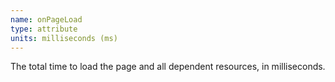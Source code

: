 ```yaml
---
name: onPageLoad
type: attribute
units: milliseconds (ms)
---
```


The total time to load the page and all dependent resources, in milliseconds.